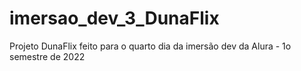 # imersao_dev_3_DunaFlix
Projeto DunaFlix feito para o quarto dia da imersão dev da Alura - 1o semestre de 2022

